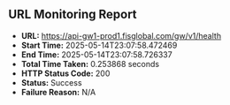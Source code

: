 ## URL Monitoring Report

- **URL:** https://api-gw1-prod1.fisglobal.com/gw/v1/health
- **Start Time:** 2025-05-14T23:07:58.472469
- **End Time:** 2025-05-14T23:07:58.726337
- **Total Time Taken:** 0.253868 seconds
- **HTTP Status Code:** 200
- **Status:** Success
- **Failure Reason:** N/A

